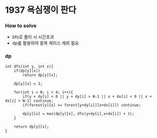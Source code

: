 # 1937 욕심쟁이 판다
### How to solve
- bfs로 풀이 시 시간초과
- dp를 활용하여 중복 케이스 제외 필요

### dp
    int dfs(int y, int x){
        if(dp[y][x])
            return dp[y][x];
        
        dp[y][x] = 1;

        for(int i = 0; i < 4; i++){
            if(y + dy[i] < 0 || y + dy[i] > N-1 || x + dx[i] < 0 || x + dx[i] > N-1) continue;
            if(forest[y][x] >= forest[y+dy[i]][x+dx[i]]) continue;

            dp[y][x] = max(dp[y][x], dfs(y+dy[i],x+dx[i]) + 1);
        }

        return dp[y][x];
    }